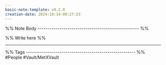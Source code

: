```yaml
---
basic-note-template: v0.2.0
creation-date: 2024:10:14-09:27:23
---
```


%% Note Body --------------------------------------------------- %%

%% Write here %%





___

%% Tags ------------------------------------------------------- %%
#People 
#Vault/MetXVault 